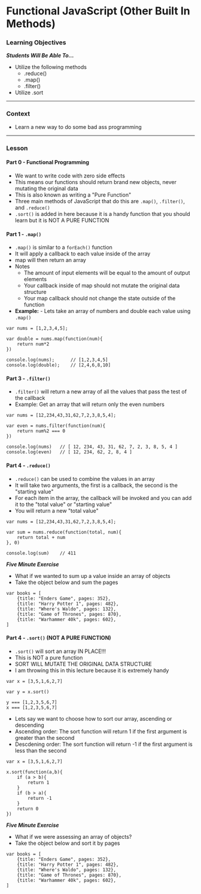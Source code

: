 # Functional JavaScript (Other Built In Methods)

### Learning Objectives

***Students Will Be Able To...***

* Utilize the following methods
	* .reduce()
	* .map()
	* .filter()
* Utilize .sort

---
### Context

* Learn a new way to do some bad ass programming

---

### Lesson

#### Part 0 - Functional Programming

* We want to write code with zero side effects
* This means our functions should return brand new objects, never mutating the original data
* This is also known as writing a "Pure Function"
* Three main methods of JavaScript that do this are `.map()`, `.filter()`, and `.reduce()`
* `.sort()` is added in here because it is a handy function that you should learn but it is NOT A PURE FUNCTION

#### Part 1 - `.map()`

* `.map()` is similar to a `forEach()` function
* It will apply a callback to each value inside of the array
* map will then return an array
* Notes
	* The amount of input elements will be equal to the amount of output elements
	* Your callback inside of map should not mutate the original data structure
	* Your map callback should not change the state outside of the function
* **Example:** - Lets take an array of numbers and double each value using `.map()`

```
var nums = [1,2,3,4,5];

var double = nums.map(function(num){
	return num*2
})

console.log(nums); 		// [1,2,3,4,5]
console.log(double); 	// [2,4,6,8,10]
```

#### Part 3 - `.filter()`

* `.filter()` will return a new array of all the values that pass the test of the callback
* Example: Get an array that will return only the even numbers

```
var nums = [12,234,43,31,62,7,2,3,8,5,4];

var even = nums.filter(function(num){
	return num%2 === 0
})

console.log(nums) 	// [ 12, 234, 43, 31, 62, 7, 2, 3, 8, 5, 4 ]
console.log(even) 	// [ 12, 234, 62, 2, 8, 4 ]
```

#### Part 4 - `.reduce()`

* `.reduce()` can be used to combine the values in an array
* It will take two arguments, the first is a callback, the second is the "starting value"
* For each item in the array, the callback will be invoked and you can add it to the "total value" or "starting value"
* You will return a new "total value" 

```
var nums = [12,234,43,31,62,7,2,3,8,5,4];

var sum = nums.reduce(function(total, num){
	return total + num
}, 0)

console.log(sum)	// 411
```

***Five Minute Exercise***

* What if we wanted to sum up a value inside an array of objects
* Take the object below and sum the pages

```
var books = [
	{title: "Enders Game", pages: 352},
	{title: "Harry Potter 1", pages: 482},
	{title: "Where's Waldo", pages: 132},
	{title: "Game of Thrones", pages: 870},
	{title: "Warhammer 40k", pages: 602},
]
```

#### Part 4 - `.sort()` (NOT A PURE FUNCTION)

* `.sort()` will sort an array IN PLACE!!! 
* This is NOT a pure function 
* SORT WILL MUTATE THE ORIGINAL DATA STRUCTURE
* I am throwing this in this lecture because it is extremely handy

```
var x = [3,5,1,6,2,7]

var y = x.sort()

y === [1,2,3,5,6,7]
x === [1,2,3,5,6,7]
```
* Lets say we want to choose how to sort our array, ascending or descending
* Ascending order: The sort function will return 1 if the first argument is greater than the second
* Descdening order: The sort function will return -1 if the first argument is less than the second

```
var x = [3,5,1,6,2,7]

x.sort(function(a,b){
	if (a > b){
		return 1
	}
	if (b > a){
		return -1
	}
	return 0
})
```
***Five Minute Exercise***

* What if we were assessing an array of objects?
* Take the object below and sort it by pages

```
var books = [
	{title: "Enders Game", pages: 352},
	{title: "Harry Potter 1", pages: 482},
	{title: "Where's Waldo", pages: 132},
	{title: "Game of Thrones", pages: 870},
	{title: "Warhammer 40k", pages: 602},
]
```
